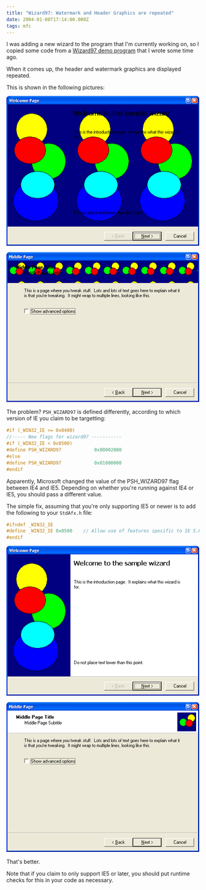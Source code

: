 ```yaml
---
title: "Wizard97: Watermark and Header Graphics are repeated"
date: 2004-01-08T17:14:00.000Z
tags: mfc
---
```

I was adding a new wizard to the program that I'm currently working on, so I copied some code from a [Wizard97 demo program](/files/wizard97.zip) that I wrote some time ago.

When it comes up, the header and watermark graphics are displayed repeated.

This is shown in the following pictures:

![](/images/2004/2004-01-08-wizard97-watermark-and-header-graphics-are-repeated/ce6a83801bd16839db16c54b3188c904-27.png)

![](/images/2004/2004-01-08-wizard97-watermark-and-header-graphics-are-repeated/58b05661d2f05bdcc20646c386a1b45d-26.png)

The problem? `PSH_WIZARD97` is defined differently, according to which version of IE you claim to be targetting:

```c
#if (_WIN32_IE >= 0x0400)
//----- New flags for wizard97 -----------
#if (_WIN32_IE < 0x0500)
#define PSH_WIZARD97            0x00002000
#else
#define PSH_WIZARD97            0x01000000
#endif
```

Apparently, Microsoft changed the value of the PSH_WIZARD97 flag between IE4 and IE5\. Depending on whether you're running against IE4 or IE5, you should pass a different value.

The simple fix, assuming that you're only supporting IE5 or newer is to add the following to your `StdAfx.h` file:

```c
#ifndef _WIN32_IE
#define _WIN32_IE 0x0500	// Allow use of features specific to IE 5.0 or later.
#endif
```

![](/images/2004/2004-01-08-wizard97-watermark-and-header-graphics-are-repeated/ee21e3d40ae5d0ec3a103a3630d9c321-29.png)

![](/images/2004/2004-01-08-wizard97-watermark-and-header-graphics-are-repeated/32c517fe7d65b567370d8289097a7380-28.png)

That's better.

Note that if you claim to only support IE5 or later, you should put runtime checks for this in your code as necessary.
